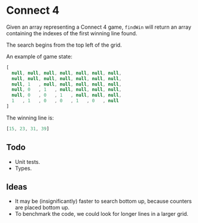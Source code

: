 # Connect 4

Given an array representing a Connect 4 game, `findWin` will return an array
containing the indexes of the first winning line found.

The search begins from the top left of the grid.

An example of game state:

```js
[
  null, null, null, null, null, null, null,
  null, null, null, null, null, null, null,
  null, 1   , null, null, null, null, null,
  null, 0   , 1   , null, null, null, null,
  null, 0   , 0   , 1   , null, null, null,
  1   , 1   , 0   , 0   , 1   , 0   , null
]
```

The winning line is:

```js
[15, 23, 31, 39]
```

## Todo

- Unit tests.
- Types.

## Ideas

- It may be (insignificantly) faster to search bottom up, because
counters are placed bottom up.
- To benchmark the code, we could look for longer lines in a larger grid.
